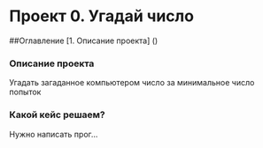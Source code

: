# Проект 0. Угадай число

##Оглавление
[1. Описание проекта] ()



### Описание проекта
Угадать загаданное компьютером число за минимальное число попыток

### Какой кейс решаем? 
Нужно написать прог... 